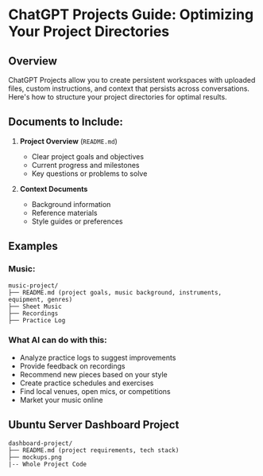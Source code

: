 # ChatGPT Projects Guide: Optimizing Your Project Directories

## Overview

ChatGPT Projects allow you to create persistent workspaces with uploaded files, custom instructions, and context that persists across conversations. Here's how to structure your project directories for optimal results.

## Documents to Include:

1. **Project Overview** (`README.md`)

   - Clear project goals and objectives
   - Current progress and milestones
   - Key questions or problems to solve

2. **Context Documents**

   - Background information
   - Reference materials
   - Style guides or preferences

## Examples

### Music:

```
music-project/
├── README.md (project goals, music background, instruments, equipment, genres)
├── Sheet Music
├── Recordings
├── Practice Log
```

### What AI can do with this:

- Analyze practice logs to suggest improvements
- Provide feedback on recordings
- Recommend new pieces based on your style
- Create practice schedules and exercises
- Find local venues, open mics, or competitions
- Market your music online

## Ubuntu Server Dashboard Project

```
dashboard-project/
├── README.md (project requirements, tech stack)
├── mockups.png
|-- Whole Project Code
```
